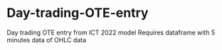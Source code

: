 # Day-trading-OTE-entry
Day trading OTE entry from ICT 2022 model
Requires dataframe with 5 minutes data of OHLC data
